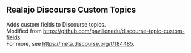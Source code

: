## Realajo Discourse Custom Topics 

Adds custom fields to Discourse topics. <br>
Modified from https://github.com/pavilionedu/discourse-topic-custom-fields  <br>
For more, see https://meta.discourse.org/t/184485. <br>

